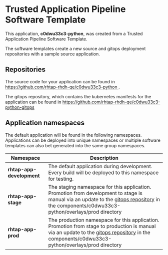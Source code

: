 # Trusted Application Pipeline Software Template

This application, **c0dwu33c3-python**, was created from a Trusted Application Pipeline Software Template.

The software templates create a new source and gitops deployment repositories with a sample source application. 

## Repositories

The source code for your application can be found in [https://github.com/rhtap-rhdh-qe/c0dwu33c3-python ](https://github.com/rhtap-rhdh-qe/c0dwu33c3-python ).
 
The gitops repository, which contains the kubernetes manifests for the application can be found in 
[https://github.com/rhtap-rhdh-qe/c0dwu33c3-python-gitops ](https://github.com/rhtap-rhdh-qe/c0dwu33c3-python-gitops ) 

## Application namespaces 

The default application will be found in the following namespaces. Applications can be deployed into unique namespaces or multiple software templates can also bet generated into the same group namespaces.  

|  Namespace   |  Description   |  
| -------- | -------- |   
| **rhtap-app-development** | The default application during development. Every build will be deployed to this namespace for testing. | 
| **rhtap-app-stage** | The staging namespace for this application. Promotion from development to stage is manual via an update to the [gitops repository](https://github.com/rhtap-rhdh-qe/c0dwu33c3-python-gitops ) in the components/c0dwu33c3-python/overlays/prod directory |  
| **rhtap-app-prod** | The production namespace for this application. Promotion from stage to production is manual via an update to the [gitops repository](https://github.com/rhtap-rhdh-qe/c0dwu33c3-python-gitops ) in the components/c0dwu33c3-python/overlays/prod directory | 